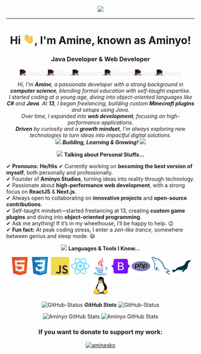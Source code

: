 <p align="center">
  <img src="https://github.com/thompsonemerson/thompsonemerson/raw/master/cover-thompson.png" height="200"/>
</p>
<hr>

<h1 align="center">Hi <img src="https://raw.githubusercontent.com/ABSphreak/ABSphreak/master/gifs/Hi.gif" width="30px">, I'm Amine, known as Aminyo!</h1>
<h3 align="center">Java Developer & Web Developer</h3>

<p align="center">
  <a href="https://www.linkedin.com/" target="blank">
    <img align="center" src="https://cdn.jsdelivr.net/npm/simple-icons@3.0.1/icons/linkedin.svg" alt="LinkedIn" height="30" width="40" style="filter: invert(100%);" />
  </a>
  <a href="https://github.com/aminyodev" target="blank">
    <img align="center" src="https://cdn.jsdelivr.net/npm/simple-icons@3.0.1/icons/github.svg" alt="GitHub" height="30" width="40" style="filter: invert(100%);" />
  </a>
  <a href="https://www.instagram.com/xly.amine" target="blank">
    <img align="center" src="https://cdn.jsdelivr.net/npm/simple-icons@3.0.1/icons/instagram.svg" alt="Instagram" height="30" width="40" style="filter: invert(100%);" />
  </a>
  <a href="https://t.me/Aminesko" target="blank">
    <img align="center" src="https://cdn.jsdelivr.net/npm/simple-icons@3.0.1/icons/telegram.svg" alt="Telegram" height="30" width="40" style="filter: invert(100%);" />
  </a>
  <a href="mailto:aminyo.dev@outlook.it">
    <img align="center" src="https://simpleicons.org/icons/gmail.svg" alt="Gmail" height="30" width="40" style="filter: invert(100%);" />
  </a>
  <a href="https://discord.com/users/dev.aminyo" target="blank">
    <img align="center" src="https://cdn.jsdelivr.net/npm/simple-icons@3.0.1/icons/discord.svg" alt="Discord" height="30" width="40" style="filter: invert(100%);" />
  </a>
</p>

<p align="center">
  <em>
    Hi, I'm <b>Amine</b>, a passionate developer with a strong background in <b>computer science</b>, blending formal education with self-taught expertise.<br>
    I started coding at a young age, diving into object-oriented languages like <b>C#</b> and <b>Java</b>. At <b>13</b>, I began freelancing, building custom <b>Minecraft plugins</b> and setups using Java.<br>
    Over time, I expanded into <b>web development</b>, focusing on high-performance applications.<br>
    <b>Driven</b> by curiosity and a <b>growth mindset</b>, I'm always exploring new technologies to turn ideas into impactful digital solutions.
  </em>
  <br>
  <img src="https://media.giphy.com/media/VgCDAzcKvsR6OM0uWg/giphy.gif" width="50" /> <b><i>Building, Learning & Growing!</i></b> <img src="https://media.giphy.com/media/7j2hfyeVcDtf2/giphy.gif" width="50" />
</p>

<p align="center">
  <img src="https://media.giphy.com/media/ObNTw8Uzwy6KQ/giphy.gif" width="30px">&nbsp;<b>Talking about Personal Stuffs...</b>
</p>

✔ **Pronouns:** <b>He/His</b> 
✔ Currently working on <b>becoming the best version of myself</b>, both personally and professionally.  
✔ Founder of <b>Aminyo Studios</b>, turning ideas into reality through technology.  
✔ Passionate about <b>high-performance web development</b>, with a strong focus on <b>ReactJS</b> & <b>Next.js</b>.  
✔ Always open to collaborating on <b>innovative projects</b> and <b>open-source contributions</b>.  
✔ Self-taught mindset—started freelancing at 13, creating <b>custom game plugins</b> and diving into <b>object-oriented programming</b>.  
✔ Ask me anything! If it’s in my wheelhouse, I’ll be happy to help. 😉  
✔ <b>Fun fact:</b> At peak coding stress, I enter a *zen-like trance*, somewhere between genius and sleep mode. 😆  

<p align="center">
  <img src="https://media.giphy.com/media/ObNTw8Uzwy6KQ/giphy.gif" width="30px">&nbsp;<b>Languages & Tools I Know...</b>
</p>

<p align="center">
  <code><img height="50" src="https://raw.githubusercontent.com/devicons/devicon/master/icons/html5/html5-original.svg"></code>
  <code><img height="50" src="https://raw.githubusercontent.com/devicons/devicon/master/icons/css3/css3-original.svg"></code>
  <code><img height="50" src="https://raw.githubusercontent.com/devicons/devicon/master/icons/javascript/javascript-original.svg"></code>
  <code><img height="50" src="https://raw.githubusercontent.com/devicons/devicon/master/icons/react/react-original.svg"></code>
  <code><img height="50" src="https://raw.githubusercontent.com/devicons/devicon/master/icons/java/java-original.svg"></code>
  <code><img height="50" src="https://raw.githubusercontent.com/devicons/devicon/master/icons/bootstrap/bootstrap-original.svg"></code>
  <code><img height="50" src="https://raw.githubusercontent.com/devicons/devicon/master/icons/php/php-original.svg"></code>
  <code><img height="50" src="https://raw.githubusercontent.com/devicons/devicon/master/icons/mysql/mysql-original.svg"></code>
  <code><img height="50" src="https://raw.githubusercontent.com/devicons/devicon/master/icons/mariadb/mariadb-original.svg"></code>
  <code><img height="50" src="https://raw.githubusercontent.com/devicons/devicon/master/icons/linux/linux-original.svg"></code>
</p>

<p align="center">
  <img src="https://media.giphy.com/media/8UHRm5oY4k4FDxq5QG/giphy.gif" width="30px" alt="GitHub-Status"/>&nbsp;<i><b>GitHub Stats</b></i>&nbsp;<img src="https://media.giphy.com/media/8UHRm5oY4k4FDxq5QG/giphy.gif" width="30px" alt="GitHub-Status"/>
</p>

<p align="center">
  <img src="https://github-readme-stats.vercel.app/api/top-langs?username=aminyodev&show_icons=true&locale=en&layout=compact" alt="Aminyo GitHub Stats" />
  <img src="https://github-readme-stats.vercel.app/api?username=aminyodev&show_icons=true&locale=en" alt="Aminyo GitHub Stats" />
</p>

<h3 align="center">If you want to donate to support my work:</h3>
<p align="center">
  <a href="https://www.buymeacoffee.com/aminyodev"> 
    <img src="https://cdn.buymeacoffee.com/buttons/v2/default-yellow.png" height="50" width="210" alt="aminesko" />
  </a>
</p>
